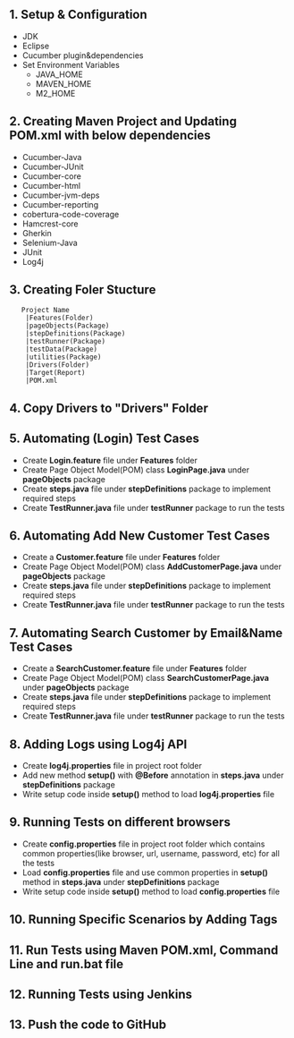 
## 1. Setup & Configuration
- JDK
- Eclipse
- Cucumber plugin&dependencies
- Set Environment Variables
  - JAVA_HOME
  - MAVEN_HOME
  - M2_HOME

## 2. Creating Maven Project and Updating POM.xml with below dependencies
- Cucumber-Java
- Cucumber-JUnit
- Cucumber-core
- Cucumber-html
- Cucumber-jvm-deps
- Cucumber-reporting
- cobertura-code-coverage
- Hamcrest-core
- Gherkin
- Selenium-Java
- JUnit
- Log4j

## 3. Creating Foler Stucture

```
   Project Name
    |Features(Folder)
    |pageObjects(Package)
    |stepDefinitions(Package)
    |testRunner(Package)
    |testData(Package)
    |utilities(Package)
    |Drivers(Folder)
    |Target(Report)
    |POM.xml
```

## 4. Copy Drivers to "Drivers" Folder

## 5. Automating (Login) Test Cases
- Create **Login.feature** file under **Features** folder
- Create Page Object Model(POM) class **LoginPage.java** under **pageObjects** package
- Create **steps.java** file under **stepDefinitions** package to implement required steps
- Create **TestRunner.java** file under **testRunner** package to run the tests

## 6. Automating Add New Customer Test Cases
- Create a **Customer.feature** file under **Features** folder
- Create Page Object Model(POM) class **AddCustomerPage.java** under **pageObjects** package
- Create **steps.java** file under **stepDefinitions** package to implement required steps
- Create **TestRunner.java** file under **testRunner** package to run the tests

## 7. Automating Search Customer by Email&Name Test Cases
- Create a **SearchCustomer.feature** file under **Features** folder
- Create Page Object Model(POM) class **SearchCustomerPage.java** under **pageObjects** package
- Create **steps.java** file under **stepDefinitions** package to implement required steps
- Create **TestRunner.java** file under **testRunner** package to run the tests

## 8. Adding Logs using Log4j API
- Create **log4j.properties** file in project root folder
- Add new method **setup()** with **@Before** annotation in **steps.java** under **stepDefinitions** package
- Write setup code inside **setup()** method to load **log4j.properties** file

## 9. Running Tests on different browsers
- Create **config.properties** file in project root folder which contains common properties(like browser, url, username, password, etc) for all the tests
- Load **config.properties** file and use common properties in **setup()** method in **steps.java** under **stepDefinitions** package
- Write setup code inside **setup()** method to load **config.properties** file
## 10. Running Specific Scenarios by Adding Tags

## 11. Run Tests using Maven POM.xml, Command Line and run.bat file

## 12. Running Tests using Jenkins

## 13. Push the code to GitHub